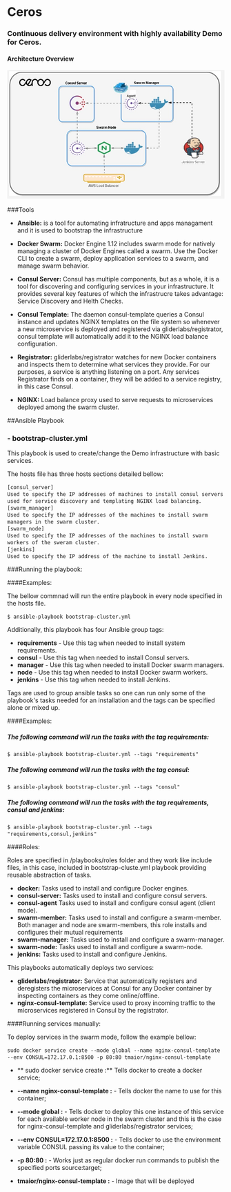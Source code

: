 # Ceros
### Continuous delivery environment with highly availability Demo for Ceros.

#### Architecture Overview


![cluster](playbooks/cluster.jpg)


###Tools

- **Ansible:** is a tool for automating infratructure and apps managament and it is used to bootstrap the infrastructure

- **Docker Swarm:** Docker Engine 1.12 includes swarm mode for natively managing a cluster of Docker Engines called a swarm. Use the  Docker CLI to create a swarm, deploy application services to a swarm, and manage swarm behavior.

- **Consul Server:** Consul has multiple components, but as a whole, it is a tool for discovering and configuring services in your infrastructure. It provides several key features of which the infrastrucre takes advantage: Service Discovery and Helth Checks.

- **Consul Template:** The daemon consul-template queries a Consul instance and updates NGINX templates on the file system so whenever a new microservice is deployed and registered via gliderlabs/registrator, consul template will automatically add it to the NGINX load balance configuration.

- **Registrator:** gliderlabs/registrator watches for new Docker containers and inspects them to determine what services they provide. For our purposes, a service is anything listening on a port. Any services Registrator finds on a container, they will be added to a service registry, in this case Consul.

- **NGINX:** Load balance proxy used to serve requests to microservices deployed among the swarm cluster.

##Ansible Playbook

### - bootstrap-cluster.yml

This playbook is used to create/change the Demo infrastructure with basic services.

The hosts file has three hosts sections detailed bellow:

```
[consul_server]
Used to specify the IP addresses of machines to install consul servers used for service discovery and templating NGINX load balancing.
[swarm_manager]
Used to specify the IP addresses of the machines to install swarm managers in the swarm cluster.
[swarm_node]
Used to specify the IP addresses of the machines to install swarm workers of the sweram cluster.
[jenkins]
Used to specify the IP address of the machine to install Jenkins.
```

###Running the playbook:

####Examples:

The bellow commnad will run the entire playbook in every node specified in the hosts file.
```shell-script
$ ansible-playbook bootstrap-cluster.yml
```
Additionally, this playbook has four Ansible group tags:

* **requirements**  - Use this tag when needed to install system requirements.
* **consul**        - Use this tag when needed to install Consul servers.
* **manager**       - Use this tag when needed to install Docker swarm managers.
* **node**          - Use this tag when needed to install Docker swarm workers.
* **jenkins**       - Use this tag when needed to install Jenkins.

Tags are used to group ansible tasks so one can run only some of the playbook's tasks needed for an installation and the tags
can be specified alone or mixed up.

####Examples:

##### The following command will run the tasks with the tag requirements:
```shell-script
$ ansible-playbook bootstrap-cluster.yml --tags "requirements"
```
##### The following command will run the tasks with the tag consul:
```shell-script
$ ansible-playbook bootstrap-cluster.yml --tags "consul"
```
##### The following command will run the tasks with the tag requirements, consul and jenkins:
```shell-script
$ ansible-playbook bootstrap-cluster.yml --tags "requirements,consul,jenkins"
```

####Roles:

Roles are specified in /playbooks/roles folder and they work like include files, in this case, included in bootstrap-cluste.yml
playbook providing reusable abstraction of tasks.

- **docker:**         Tasks used to install and configure Docker engines.
- **consul-server:**  Tasks used to install and configure consul servers.
- **consul-agent**    Tasks used to install and configure consul agent (client mode).
- **swarm-member:**   Tasks used to install and configure a swarm-member. Both manager and node are swarm-members, this role installs and configures their mutual requirements
- **swarm-manager:**  Tasks used to install and configure a swarm-manager.
- **swarm-node:**     Tasks used to install and configure a swarm-node.
- **jenkins:**        Tasks used to install and configure Jenkins.


This playbooks automatically deploys two services:
- **gliderlabs/registrator:**  Service that automatically registers and deregisters the microservices at Consul for any Docker container by inspecting containers as they come online/offline.
- **nginx-consul-template:**   Service used to proxy incoming traffic to the microservices registered in Consul by the registrator.

####Running services manually:

To deploy services in the swarm mode, follow the example bellow:
```shell-script
sudo docker service create --mode global --name nginx-consul-template --env CONSUL=172.17.0.1:8500 -p 80:80 tmaior/nginx-consul-template
```
* ** sudo docker service create   :** Tells docker to create a docker service;

* **--name nginx-consul-template  :** - Tells docker the name to use for this container;

* **--mode global                 :** - Tells docker to deploy this one instance of this service for each available worker node in the swarm cluster and this is the case for nginx-consul-template and gliderlabs/registrator services;

* **--env CONSUL=172.17.0.1:8500  :** - Tells docker to use the environment variable CONSUL passing its value to the container;

* **-p 80:80                      :** - Works just as regular docker run commands to publish the specified ports source:target;

* **tmaior/nginx-consul-template  :** - Image that will be deployed 

